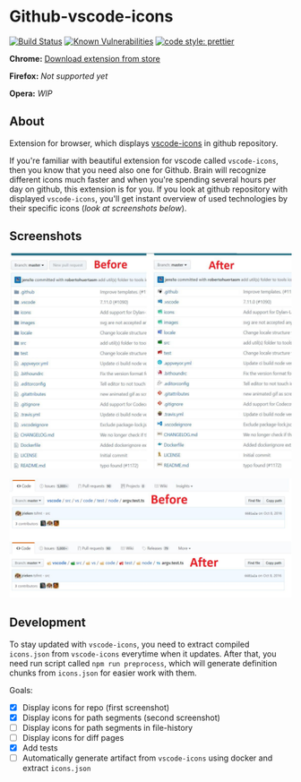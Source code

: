 # Github-vscode-icons

[![Build Status](https://travis-ci.org/dderevjanik/github-vscode-icons.svg?branch=master)](https://travis-ci.org/dderevjanik/github-vscode-icons)
[![Known Vulnerabilities](https://snyk.io/test/github/dderevjanik/github-vscode-icons/badge.svg)](https://snyk.io/test/github/dderevjanik/github-vscode-icons)
[![code style: prettier](https://img.shields.io/badge/code_style-prettier-ff69b4.svg)](https://github.com/prettier/prettier)

**Chrome:** [Download extension from store](https://chrome.google.com/webstore/detail/vscode-github-icons/hoccpcefjcgnabbmojbfoflggkecmpgd?utm_source=github)

**Firefox:** *Not supported yet*

**Opera:** *WIP*

## About

Extension for browser, which displays [vscode-icons](https://github.com/vscode-icons/vscode-icons) in github repository.

If you're familiar with beautiful extension for vscode called `vscode-icons`, then you know that you need also one for Github. Brain will recognize different
icons much faster and when you're spending several hours per day on github, this extension is for you. If you look at
github repository with displayed `vscode-icons`, you'll get instant overview of used technologies by their specific icons (*look at screenshots below*).

## Screenshots

![screen_repo](docs/screen_repo.jpg)

![screen_path](docs/screen_path.jpg)

## Development

To stay updated with `vscode-icons`, you need to extract compiled `icons.json` from `vscode-icons` everytime when it updates.
After that, you need run script called `npm run preprocess`, which will generate definition chunks from `icons.json` for easier
work with them.

Goals:

- [x] Display icons for repo (first screenshot)
- [x] Display icons for path segments (second screenshot)
- [ ] Display icons for path segments in file-history
- [ ] Display icons for diff pages
- [x] Add tests
- [ ] Automatically generate artifact from `vscode-icons` using docker and extract `icons.json`

